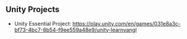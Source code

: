 ## Unity Projects

* Unity Essential Project: https://play.unity.com/en/games/031e8a3c-bf73-4bc7-8b54-f9ee559a48e9/unity-learnyangl
